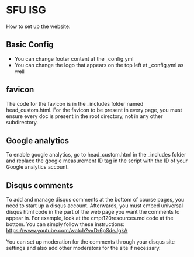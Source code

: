 # SFU ISG

How to set up the website:

## Basic Config
- You can change footer content at the _config.yml
- You can change the logo that appears on the top left at _config.yml as well

## favicon

The code for the favicon is in the _includes folder named head_custom.html. For the favicon to be present in every page, you must ensure every doc is present in the root directory, not in any other subdirectory.

## Google analytics

To enable google analytics, go to head_custom.html in the _includes folder and replace the google measurement ID tag in the script with the ID of your Google analytics account.

## Disqus comments

To add and manage disqus comments at the bottom of course pages, you need to start up a disqus account. Afterwards, you must embed universal disqus html code in the part of the web page you want the comments to appear in. For example, look at the cmpt120resources.md code at the bottom.
You can simply follow these instructions: https://www.youtube.com/watch?v=Dr6pSdeJgkA 

You can set up moderation for the comments through your disqus site settings and also add other moderators for the site if necessary.